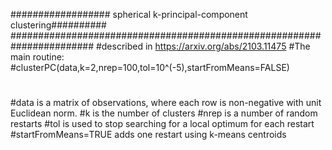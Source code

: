 ################## spherical k-principal-component clustering##########
#######################################################################
#described in https://arxiv.org/abs/2103.11475
#The main routine:
#clusterPC(data,k=2,nrep=100,tol=10^(-5),startFromMeans=FALSE)
#
#data is a matrix of observations, where each row is non-negative with unit Euclidean norm.
#k is the number of clusters
#nrep is a number of random restarts
#tol is used to stop searching for a local optimum for each restart
#startFromMeans=TRUE adds one restart using k-means centroids
